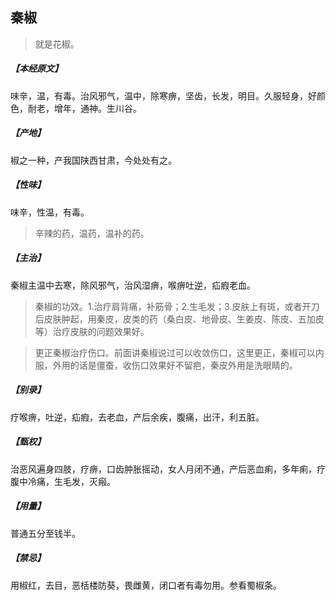 ## 秦椒

> 就是花椒。

##### 【本经原文】
味辛，温，有毒。治风邪气，温中，除寒痹，坚齿，长发，明目。久服轻身，好颜色，耐老，增年，通神。生川谷。
##### 【产地】
椒之一种，产我国陕西甘肃，今处处有之。
##### 【性味】
味辛，性温，有毒。

> 辛辣的药，温药，温补的药。

##### 【主治】
秦椒主温中去寒，除风邪气，治风湿痹，喉痹吐逆，疝瘕老血。

> 秦椒的功效。1.治疗肩背痛，补筋骨；‍2.生毛发；3.皮肤上有斑，或者开刀后皮肤肿起，用秦皮，皮类的药（桑白皮、地骨皮、生姜皮、陈皮、五加皮等）治疗皮肤的问题效果好。

> 更正秦椒治疗伤口。前面讲秦椒说过可以收敛伤口，这里更正，秦椒可以内服，外用的话是僵蚕，收伤口效果好不留疤，秦皮外用是洗眼睛的。

##### 【别录】
疗喉痹，吐逆，疝瘕，去老血，产后余疾，腹痛，出汗，利五脏。
##### 【甄权】
治恶风遍身四肢，疗痹，口齿肿胀摇动，女人月闭不通，产后恶血痢，多年痢，疗腹中冷痛，生毛发，灭瘢。
##### 【用量】
普通五分至钱半。
##### 【禁忌】
用椒红，去目，恶栝楼防葵，畏雌黄，闭口者有毒勿用。参看蜀椒条。